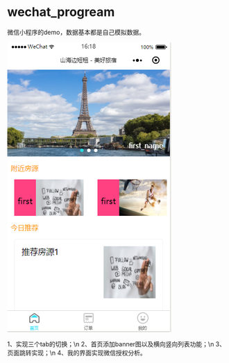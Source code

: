 # wechat_progream
微信小程序的demo，数据基本都是自己模拟数据。


![img](https://github.com/cherry410/wechat_progream/blob/master/display_img/wechat_first.png)


1、实现三个tab的切换；\n
2、首页添加banner图以及横向竖向列表功能；\n
3、页面跳转实现；\n
4、我的界面实现微信授权分析。
